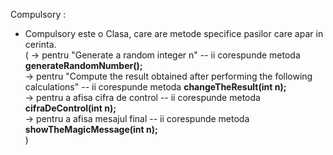 Compulsory :
- Compulsory este o Clasa, care are metode specifice pasilor care apar in cerinta.\
( -> pentru "Generate a random integer n" -- ii corespunde metoda **generateRandomNumber();**\
  -> pentru "Compute the result obtained after performing the following calculations" -- ii corespunde metoda **changeTheResult(int n);**\
  -> pentru a afisa cifra de control -- ii corespunde metoda **cifraDeControl(int n);**\
  -> pentru a afisa mesajul final -- ii corespunde metoda **showTheMagicMessage(int n);**\
)
 
